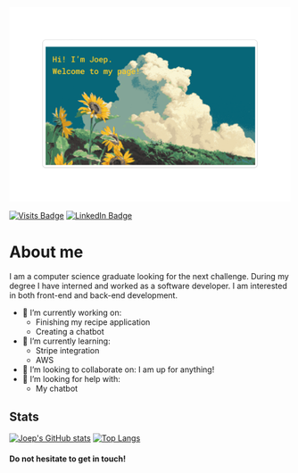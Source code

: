 [![Joep's GitHub Banner](./assets/banner.png)](https://github.com/vandojo)

[![Visits Badge](https://badges.pufler.dev/visits/vandojo/vandojo)](https://github.com/vandojo)
[![LinkedIn Badge](https://img.shields.io/badge/LinkedIn-Profile-informational?style=flat&logo=linkedin&logoColor=white&color=0D76A8)](https://uk.linkedin.com/in/joep-van-dormolen-5249b8149)

# About me

I am a computer science graduate looking for the next challenge. During my degree I have interned and worked as a software developer. I am interested in both front-end and back-end development.

- 🔭 I’m currently working on:
  - Finishing my recipe application
  - Creating a chatbot
- 🌱 I’m currently learning:
  - Stripe integration
  - AWS
- 👯 I’m looking to collaborate on:
  I am up for anything!
- 🤔 I’m looking for help with:
  - My chatbot

## Stats

[![Joep's GitHub stats](https://github-readme-stats.vercel.app/api?username=vandojo&hide=contribs&show_icons=true&theme=gruvbox&layout=compact)](https://github.com/anuraghazra/github-readme-stats)
[![Top Langs](https://github-readme-stats.vercel.app/api/top-langs/?username=vandojo&theme=gruvbox&layout=compact)](https://github.com/anuraghazra/github-readme-stats)

#### Do not hesitate to get in touch!
